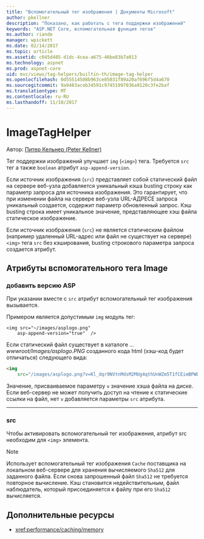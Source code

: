 ```yaml
---
title: "Вспомогательный тег изображения | Документы Microsoft"
author: pkellner
description: "Показано, как работать с тега поддержки изображений"
keywords: "ASP.NET Core, вспомогательная функция тегов"
ms.author: riande
manager: wpickett
ms.date: 02/14/2017
ms.topic: article
ms.assetid: c045d485-d1dc-4cea-a675-46be83b7a013
ms.technology: aspnet
ms.prod: aspnet-core
uid: mvc/views/tag-helpers/builtin-th/image-tag-helper
ms.openlocfilehash: 0d55514508b963ce05031f89a20af696f5d4a670
ms.sourcegitcommit: 9a9483aceb34591c97451997036a9120c3fe2baf
ms.translationtype: MT
ms.contentlocale: ru-RU
ms.lasthandoff: 11/10/2017
---
```

# <a name="imagetaghelper"></a>ImageTagHelper

Автор: [Питер Кельнер (Peter Kellner)](http://peterkellner.net) 

Тег поддержки изображений улучшает `img` (`<img>`) тега. Требуется `src` тег а также `boolean` атрибут `asp-append-version`.

Если источник изображения (`src`) представляет собой статический файл на сервере веб-узла добавляется уникальный кэша busting строку как параметр запроса для источника изображения. Это гарантирует, что при изменении файла на сервере веб-узла URL-АДРЕСЕ запроса уникальный создается, содержит параметр обновленный запрос. Кэш busting строка имеет уникальное значение, представляющее хэш файла статическое изображение.

Если источник изображения (`src`) не является статическим файлом (например удаленный URL-адрес или файл не существует на сервере) `<img>` тега `src` без кэширования, busting строкового параметра запроса создается атрибут.

## <a name="image-tag-helper-attributes"></a>Атрибуты вспомогательного тега Image


### <a name="asp-append-version"></a>добавить версию ASP

При указании вместе с `src` атрибут вспомогательный тег изображения вызывается.

Примером является допустимым `img` модуль тег:

```cshtml
<img src="~/images/asplogo.png" 
    asp-append-version="true"  />
```

Если статический файл существует в каталоге *... wwwroot/Images/asplogo.PNG* созданного кода html (хэш-код будет отличаться) следующего вида:

```html
<img 
    src="/images/asplogo.png?v=Kl_dqr9NVtnMdsM2MUg4qthUnWZm5T1fCEimBPWDNgM"/>
```

Значение, присваиваемое параметру `v` значение хэша файла на диске. Если веб-сервер не может получить доступ на чтение к статические ссылки на файл, нет `v` добавляется параметры `src` атрибута.

- - -

### <a name="src"></a>src

Чтобы активировать вспомогательный тег изображения, атрибут src необходим для `<img>` элемента. 

> [!NOTE]
> Использует вспомогательный тег изображения `Cache` поставщика на локальном веб-сервере для хранения вычисляемого `Sha512` для заданного файла. Если снова запрошенный файл `Sha512` не требуется повторное вычисление. Кэш становится недействительным, файл наблюдатель, который присоединяется к файлу при его `Sha512` вычисляется.

## <a name="additional-resources"></a>Дополнительные ресурсы

* <xref:performance/caching/memory>
